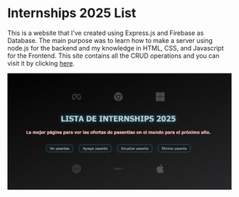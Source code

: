 # Internships 2025 List

This is a website that I've created using Express.js and Firebase as Database. The main purpose was to learn how to make a server using node.js for the backend and my knowledge in HTML, CSS, and Javascript for the Frontend. This site contains all the CRUD operations and you can visit it by clicking <a href="https://internship-list-rosy.vercel.app/">here</a>.   

![Screenshot](https://raw.githubusercontent.com/ChristopherRDZ/Internships2025/main/Screenshot.png)
